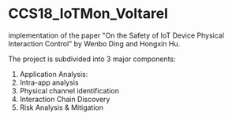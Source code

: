 # CCS18_IoTMon_Voltarel
implementation of the paper "On the Safety of IoT Device Physical Interaction Control" by Wenbo Ding and Hongxin Hu.

The project is subdivided into 3 major components:
1. Application Analysis:
  1. Intra-app analysis
  2. Physical channel identification
2. Interaction Chain Discovery
3. Risk Analysis & Mitigation
